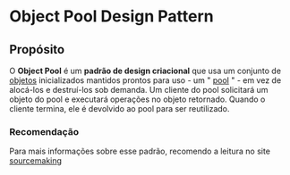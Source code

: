 # Object Pool Design Pattern

## Propósito

O **Object Pool** é um **padrão de design  criacional**  que usa um conjunto de [objetos](https://en.wikipedia.org/wiki/Object_(computer_science)) inicializados mantidos prontos para uso - um " [pool](https://en.wikipedia.org/wiki/Pool_(computer_science)) " - em vez de alocá-los e destruí-los sob demanda. Um cliente do pool solicitará um objeto do pool e executará operações no objeto retornado. Quando o cliente termina,  ele é devolvido ao pool para ser reutilizado. 

### Recomendação

Para mais informações sobre esse padrão, recomendo a leitura no site [sourcemaking](https://sourcemaking.com/design_patterns/object_pool)
